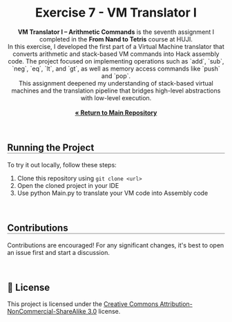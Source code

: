 <div align="center">
  <h1 align="center" style="border-bottom: none"><b>Exercise 7</b> - VM Translator I</h1>

  <p align="center">
<b>VM Translator I – Arithmetic Commands</b> is the seventh assignment I completed in the <b>From Nand to Tetris</b> course at HUJI.
<br>
In this exercise, I developed the first part of a Virtual Machine translator that converts arithmetic and stack-based VM commands into Hack assembly code. The project focused on implementing operations such as `add`, `sub`, `neg`, `eq`, `lt`, and `gt`, as well as memory access commands like `push` and `pop`.
<br>
This assignment deepened my understanding of stack-based virtual machines and the translation pipeline that bridges high-level abstractions with low-level execution.
<br><br>
    <a href="https://github.com/ShayMorad/Nand2Tetris"><strong>« Return to Main Repository</strong></a>
    <br>
  </p>
</div>

<br>

<div align="left">
  <h2 align="left" style="border-bottom: 1px solid gray">Running the Project</h2>

  <p>To try it out locally, follow these steps:</p>
  <ol align="left">
    <li>Clone this repository using <code>git clone &lt;url&gt;</code></li>
    <li>Open the cloned project in your IDE</li>
    <li>Use python Main.py <target_vm_file/folder> to translate your VM code into Assembly code</li>
  </ol>
</div>

<br>

<div align="left">
  <h2 align="left" style="border-bottom: 1px solid gray">Contributions</h2>

  <p align="left">
    Contributions are encouraged! For any significant changes, it's best to open an issue first and start a discussion.
  </p>
</div>

<br>

## 📄 License

This project is licensed under the [Creative Commons Attribution-NonCommercial-ShareAlike 3.0](https://creativecommons.org/licenses/by-nc-sa/3.0/) license.
